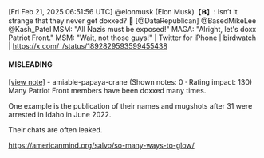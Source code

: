 [Fri Feb 21, 2025 06:51:56 UTC] @elonmusk (Elon Musk)【𝗕】: Isn’t it strange that they never get doxxed? 🤔 [@DataRepublican] @BasedMikeLee @Kash_Patel MSM: "All Nazis must be exposed!" MAGA: "Alright, let's doxx Patriot Front." MSM: "Wait, not those guys!" | Twitter for iPhone | birdwatch | https://x.com/_/status/1892829593599455438

#### MISLEADING

[[view note]](https://x.com/i/birdwatch/n/1892937317033169315) - amiable-papaya-crane (Shown notes: 0 · Rating impact: 130)
Many Patriot Front members have been doxxed many times. 

One example is the publication of their names and mugshots after 31 were arrested in Idaho in June 2022.

Their chats are often leaked.

https://americanmind.org/salvo/so-many-ways-to-glow/
